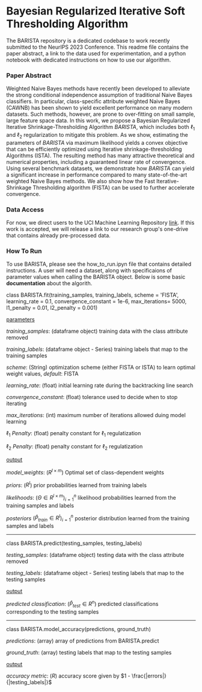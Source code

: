 # Bayesian Regularized Iterative Soft Thresholding Algorithm


The BARISTA repository is a dedicated codebase to work recently submitted to the NeurIPS 2023 Conference. This readme file contains the paper abstract, a link to the data used for experimentation, and a python notebook with dedicated instructions on how to use our algorithm.


### Paper Abstract

Weighted Naive Bayes methods have recently been developed to alleviate the strong conditional independence assumption of traditional Naive Bayes classifiers. In particular, class-specific attribute weighted Naive Bayes (CAWNB) has been shown to yield excellent performance on many modern datasets. Such methods, however, are prone to over-fitting on small sample, large feature space data. In this work, we propose a Bayesian Regularized Iterative Shrinkage-Thresholding Algorithm *BARISTA*, which includes both $\ell_1$ and $\ell_2$ regularization to mitigate this problem. As we show, estimating the parameters of *BARISTA* via maximum likelihood yields a convex objective that can be efficiently optimized using Iterative shrinkage-thresholding Algorithms (ISTA). The resulting method has many attractive theoretical and numerical properties, including a guaranteed linear rate of convergence. Using several benchmark datasets, we demonstrate how *BARISTA* can yield a significant increase in performance compared to many state-of-the-art weighted Naive Bayes methods. We also show how the Fast Iterative-Shrinkage Thresholding algorithm (FISTA) can be used to further accelerate convergence.


### Data Access

For now, we direct users to the UCI Machine Learning Repository [link](https://archive.ics.uci.edu/ml/index.php). If this work is accepted, we will release a link to our research group's one-drive that contains already pre-processed data.


### How To Run

To use BARISTA, please see the how_to_run.ipyn file that contains detailed instructions. A user will need a dataset, along with specificaions of parameter values when calling the BARISTA object. Below is some basic **documentation** about the algorith. 

class BARISTA.fit(training_samples, training_labels, scheme = 'FISTA', learning_rate = 0.1, convergence_constant = 1e-6, max_iterations= 5000, l1_penalty = 0.01, l2_penalty = 0.001)

<ins>parameters</ins>

*training_samples*: (dataframe object) training data with the class attribute removed

*training_labels*: (dataframe object - Series) training labels that map to the training samples

*scheme*: (String) optimization scheme (either FISTA or ISTA) to learn optimal weight values, *default*: FISTA

*learning_rate*: (float) initial learning rate during the backtracking line search

*convergence_constant*: (float) tolerance used to decide when to stop iterating 

*max_iterations*: (int) maximum number of iterations allowed duing model learning

$\ell_1$ *Penalty*: (float) penalty constant for $\ell_1$ regulatization

$\ell_2$ *Penalty*: (float) penalty constant for $\ell_2$ regulatization

<ins>output</ins>

*model_weights*: ($R^{l \times m}$) Optimal set of class-dependent weights

*priors*: ($R^{l}$) prior probabilities learned from training labels

*likelihoods*: $(\Theta \in R^{l \times m})^n_{i=1}$ likelihood probabilities learned from the training samples and labels

*posteriors* $(\hat{P}_{train} \in R^{l})^n_{i=1}$ posterior distribution learned from the training samples and labels


_____________________________________________________________________________________________________________________________________________________________

class BARISTA.predict(testing_samples, testing_labels)

*testing_samples*: (dataframe object) testing data with the class attribute removed

*testing_labels*: (dataframe object - Series) testing labels that map to the testing samples

<ins>output</ins>

*predicted classification*: ($\hat{P}_{test} \in R^{n}$) predicted classifications corresponding to the testing samples



_____________________________________________________________________________________________________________________________________________________________

class BARISTA.model_accuracy(predictions, ground_truth)

*predictions*: (array) array of predictions from BARISTA.predict

*ground_truth*: (array) testing labels that map to the testing samples

<ins>output</ins>

*accuracy metric*: ($R$) accuracy score given by $1 - \frac{|errors|}{|testing_labels|}$


